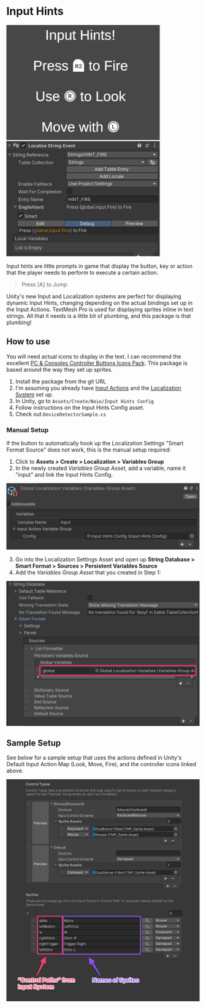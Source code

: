 # Input Hints

![Preview](Docs~/preview.gif)![Preview](Docs~/localize_string_event.png)

Input hints are little prompts in game that display the button, key or action that the player needs to perform to
execute a certain action. 

> Press [A] to Jump

Unity's new Input and Localization systems are perfect for displaying dynamic Input Hints, changing depending on
the actual bindings set up in the Input Actions. TextMesh Pro is used for displaying sprites inline in text strings.
All that it needs is a little bit of plumbing, and this package is that plumbing!

## How to use

You will need actual icons to display in the text. I can recommend the excellent 
[PC & Consoles Controller Buttons Icons Pack](https://assetstore.unity.com/packages/2d/gui/icons/pc-consoles-controller-buttons-icons-pack-85215).
This package is based around the way they set up sprites.

1. Install the package from the git URL
2. I'm assuming you already have [Input Actions](https://docs.unity3d.com/Packages/com.unity.inputsystem@0.9/manual/ActionAssets.html) 
   and the [Localization System](https://docs.unity3d.com/Packages/com.unity.localization@1.4/manual/QuickStartGuideWithVariants.html) set up.
3. In Unity, go to `Assets/Create/Noio/Input Hints Config`
4. Follow instructions on the Input Hints Config asset.
5. Check out `DeviceDetectorSample.cs`

### Manual Setup
If the button to automatically hook up the Localization Settings "Smart Format Source" does not work, this is
the manual setup required:

1. Click to **Assets > Create > Localization > Variables Group**
2. In the newly created _Variables Group Asset_, add a variable, name it "input" and link the Input Hints Config.

![Set Up Input Variables](Docs~/manual_settings_input_variable.png)

3. Go into the Localization Settings Asset and open up **String Database > Smart Format > Sources > Persistent Variables Source**
4. Add the _Variables Group Asset_ that you created in Step 1:

![Added Variables Group in Settings](Docs~/manual_setup_localization_settings.png)
                                                                   

## Sample Setup

See below for a sample setup that uses the actions defined in Unity's Default Input Action Map (Look, Move, Fire), and 
the controller icons linked above.

![Sample Setup](Docs~/example_setup.png)